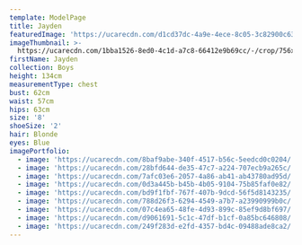 ```yaml
---
template: ModelPage
title: Jayden
featuredImage: 'https://ucarecdn.com/d1cd37dc-4a9e-4ece-8c05-3c82900c6326/'
imageThumbnail: >-
  https://ucarecdn.com/1bba1526-8ed0-4c1d-a7c8-66412e9b69cc/-/crop/756x993/385,714/-/preview/
firstName: Jayden
collection: Boys
height: 134cm
measurementType: chest
bust: 62cm
waist: 57cm
hips: 63cm
size: '8'
shoeSize: '2'
hair: Blonde
eyes: Blue
imagePortfolio:
  - image: 'https://ucarecdn.com/8baf9abe-340f-4517-b56c-5eedcd0c0204/'
  - image: 'https://ucarecdn.com/28bfd644-de35-47c7-a224-707ecb9a265c/'
  - image: 'https://ucarecdn.com/7afc03e6-2057-4a86-ab41-ab43780ad95d/'
  - image: 'https://ucarecdn.com/0d3a445b-b45b-4b05-9104-75b85faf0e82/'
  - image: 'https://ucarecdn.com/bd9f1fbf-767f-407b-9dcd-56f5d8143235/'
  - image: 'https://ucarecdn.com/788d26f3-6294-4549-a7b7-a23990999b0c/'
  - image: 'https://ucarecdn.com/07c4ea65-48fe-4d93-899c-85ef9d8bf697/'
  - image: 'https://ucarecdn.com/d9061691-5c1c-47df-b1cf-0a85bc646808/'
  - image: 'https://ucarecdn.com/249f283d-e2fd-4357-bd4c-09488ade8ca2/'
---
```


